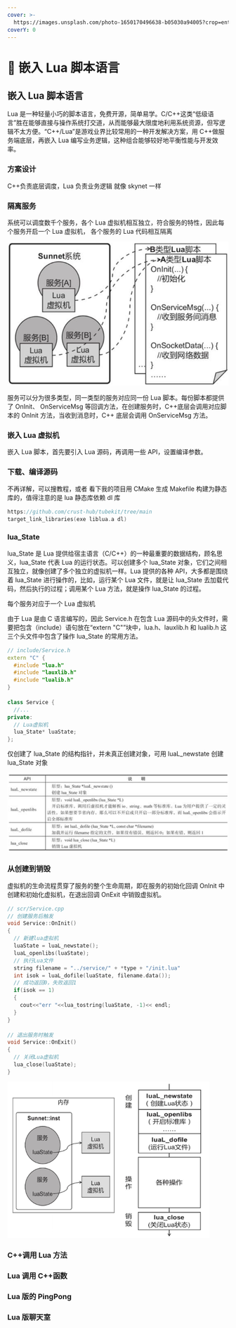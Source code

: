 ```yaml
---
cover: >-
  https://images.unsplash.com/photo-1650170496638-b05030a94005?crop=entropy&cs=srgb&fm=jpg&ixid=MnwxOTcwMjR8MHwxfHJhbmRvbXx8fHx8fHx8fDE2NTI1MzAzMzQ&ixlib=rb-1.2.1&q=85
coverY: 0
---
```


# 🚗 嵌入 Lua 脚本语言

## 嵌入 Lua 脚本语言

Lua 是一种轻量小巧的脚本语言，免费开源，简单易学。C/C++这类“低级语言”胜在能够直接与操作系统打交道，从而能够最大限度地利用系统资源，但写逻辑不太方便。“C++/Lua”是游戏业界比较常用的一种开发解决方案，用 C++做服务端底层，再嵌入 Lua 编写业务逻辑，这种组合能够较好地平衡性能与开发效率。

### 方案设计

C++负责底层调度，Lua 负责业务逻辑 就像 skynet 一样

### 隔离服务

系统可以调度数千个服务，各个 Lua 虚拟机相互独立，符合服务的特性，因此每个服务开启一个 Lua 虚拟机，
各个服务的 Lua 代码相互隔离

![Lua虚拟机和脚本文件示意图](../.gitbook/assets/2023-11-07233325.png)

服务可以分为很多类型，同一类型的服务对应同一份 Lua 脚本。每份脚本都提供了 OnInit、
OnServiceMsg 等回调方法，在创建服务时，C++底层会调用对应脚本的 OnInit 方法，当收到消息时，C++
底层会调用 OnServiceMsg 方法。

### 嵌入 Lua 虚拟机

嵌入 Lua 脚本，首先要引入 Lua 源码，再调用一些 API，设置编译参数。

### 下载、编译源码

不再详解，可以搜教程，或者 看下我的项目用 CMake 生成 Makefile 构建为静态库的，值得注意的是 lua 静态库依赖 dl 库

```cpp
https://github.com/crust-hub/tubekit/tree/main
target_link_libraries(exe liblua.a dl)
```

### lua_State

lua_State 是 Lua 提供给宿主语言（C/C++）的一种最重要的数据结构，顾名思义，lua_State 代表 Lua 的运行状态。可以创建多个 lua_State 对象，它们之间相互独立，就像创建了多个独立的虚拟机一样。Lua 提供的各种 API，大多都是围绕着 lua_State 进行操作的，比如，运行某个 Lua 文件，就是让 lua_State 去加载代码，然后执行的过程；调用某个 Lua 方法，就是操作 lua_State 的过程。

每个服务对应于一个 Lua 虚拟机

由于 Lua 是由 C 语言编写的，因此 Service.h 在包含 Lua 源码中的头文件时，需要把包含（include）语句放在“extern "C"”块中，lua.h、lauxlib.h 和 lualib.h 这三个头文件中包含了操作 lua_State 的常用方法。

```cpp
// include/Service.h
extern "C" {
  #include "lua.h"
  #include "lauxlib.h"
  #include "lualib.h"
}

class Service {
  //...
private:
  // Lua虚拟机
  lua_State* luaState;
};
```

仅创建了 lua_State 的结构指针，并未真正创建对象，可用 luaL_newstate 创建 lua_State 对象

![创建和销毁Lua虚拟机所用到的API及功能说明](../.gitbook/assets/2023-11-08000404.png)

### 从创建到销毁

虚拟机的生命流程贯穿了服务的整个生命周期，即在服务的初始化回调 OnInit 中创建和初始化虚拟机，在退出回调 OnExit 中销毁虚拟机。

```cpp
// scr/Service.cpp
// 创建服务后触发
void Service::OnInit()
{
  // 新建lua虚拟机
  luaState = luaL_newstate();
  luaL_openlibs(luaState);
  // 执行Lua文件
  string filename = "../service/" + *type + "/init.lua"
  int isok = luaL_dofile(luaState, filename.data());
  // 成功返回0，失败返回1
  if(isok == 1)
  {
    cout<<"err "<<lua_tostring(luaState, -1)<< endl;
  }
}

// 退出服务时触发
void Service::OnExit()
{
  // 关闭Lua虚拟机
  lua_close(luaState);
}
```

![Lua虚拟机的声明流程](../.gitbook/assets/2023-11-08001054.png)

### C++调用 Lua 方法

### Lua 调用 C++函数

### Lua 版的 PingPong

### Lua 版聊天室
